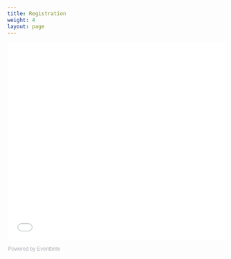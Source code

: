 ```yaml
---
title: Registration
weight: 4
layout: page
---
```


<div style="width:100%; text-align:left;"><iframe src="//eventbrite.com/tickets-external?eid=35543958938&ref=etckt" frameborder="0" height="460" width="100%" vspace="0" hspace="0" marginheight="5" marginwidth="5" scrolling="auto" allowtransparency="true"></iframe><div style="font-family:Helvetica, Arial; font-size:12px; padding:10px 0 5px; margin:2px; width:100%; text-align:left;" ><a class="powered-by-eb" style="color: #ADB0B6; text-decoration: none;" target="_blank" href="http://www.eventbrite.com/">Powered by Eventbrite</a></div></div>
